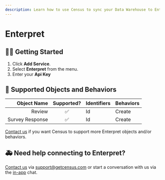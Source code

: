 ```yaml
---
description: Learn how to use Census to sync your Data Warehouse to Enterpret.
---
```


# Enterpret

## 🏃‍♀️ Getting Started

1. Click **Add Service**.
2. Select **Enterpret** from the menu.
3. Enter your **Api Key**

## 🔀 Supported Objects and Behaviors

| **Object Name** | **Supported?** | **Identifiers**  | **Behaviors** |
| --------------: | :------------: | ---------------- | --------------|
| Review | ✅ | Id | Create |
| Survey Response | ✅ | Id | Create |

[Contact us](mailto:support@getcensus.com) if you want Census to support more Enterpret objects and/or behaviors.

## 🚑 Need help connecting to Enterpret?

[Contact us](mailto:support@getcensus.com) via support@getcensus.com or start a conversation with us via the [in-app](https://app.getcensus.com) chat.
